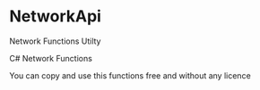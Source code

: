 NetworkApi
==========

Network Functions Utilty

C# Network Functions

You can copy and use this functions free and without any licence
